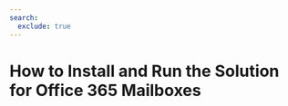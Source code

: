 ```yaml
---
search:
  exclude: true
---
```


# How to Install and Run the Solution for Office 365 Mailboxes

<script>
document.location.href="../How-to-Install-and-Run-the-Solution-for-Office-365-Mailboxes/";
</script>